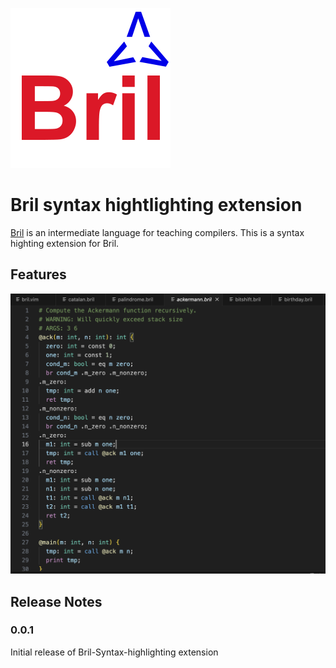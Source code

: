 ![icon](icon.png)

# Bril syntax hightlighting extension

[Bril](https://github.com/sampsyo/bril) is an intermediate language for teaching compilers. This is a syntax highting extension for Bril.

## Features

![bril-func-hightlight](images/example.png)


## Release Notes

### 0.0.1

Initial release of Bril-Syntax-highlighting extension
